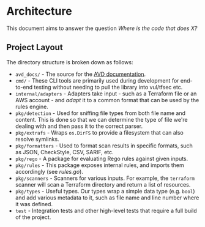 # Architecture

This document aims to answer the question *Where is the code that does X?*

## Project Layout

The directory structure is broken down as follows:

- `avd_docs/` - The source for the [AVD documentation](https://khulnasoft-lab.github.io/avd/).
- `cmd/` - These CLI tools are primarily used during development for end-to-end testing without needing to pull the library into vul/tfsec etc.
- `internal/adapters` - Adapters take input - such as a Terraform file or an AWS account - and _adapt_ it to a common format that can be used by the rules engine.
- `pkg/detection` - Used for sniffing file types from both file name and content. This is done so that we can determine the type of file we're dealing with and then pass it to the correct parser.
- `pkg/extrafs` - Wraps `os.DirFS` to provide a filesystem that can also resolve symlinks.
- `pkg/formatters` - Used to format scan results in specific formats, such as JSON, CheckStyle, CSV, SARIF, etc.
- `pkg/rego` - A package for evaluating Rego rules against given inputs.
- `pkg/rules` - This package exposes internal rules, and imports them accordingly (see _rules.go_).
- `pkg/scanners` - Scanners for various inputs. For example, the `terraform` scanner will scan a Terraform directory and return a list of resources.
- `pkg/types` - Useful types. Our types wrap a simple data type (e.g. `bool`) and add various metadata to it, such as file name and line number where it was defined.
- `test` - Integration tests and other high-level tests that require a full build of the project.
